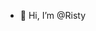 - 👋 Hi, I’m @Risty

<!---
Kharisty/Kharisty is a ✨ special ✨ repository because its `README.md` (this file) appears on your GitHub profile.
You can click the Preview link to take a look at your changes.
--->
